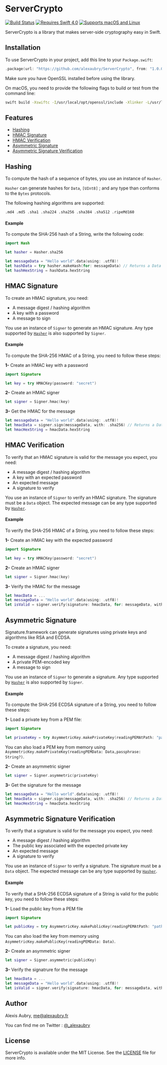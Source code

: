 # ServerCrypto

[![Build Status](https://travis-ci.org/alexaubry/ServerCrypto.svg?branch=master)](https://travis-ci.org/alexaubry/ServerCrypto)
[![Requires Swift 4.0](https://img.shields.io/badge/Swift-4.0-ee4f37.svg)]()
[![Supports macOS and Linux](https://img.shields.io/badge/os-linux%20%7C%20macOS-lightgrey.svg)]()

ServerCrypto is a library that makes server-side cryptography easy in Swift.

## Installation

To use ServerCrypto in your project, add this line to your `Package.swift`:

~~~swift
.package(url: "https://github.com/alexaubry/ServerCrypto", from: "1.0.0")
~~~

Make sure you have OpenSSL installed before using the library.

On macOS, you need to provide the following flags to build or test from the command line:

~~~bash
swift build -Xswiftc -I/usr/local/opt/openssl/include -Xlinker -L/usr/local/opt/openssl/lib
~~~

## Features

- [Hashing](#hashing)
- [HMAC Signature](#hmac-signature)
- [HMAC Verification](#hmac-verification)
- [Asymmetric Signature](#asymmetric-signature)
- [Asymmetric Signature Verification](#asymmetric-signature-verification)

## Hashing

To compute the hash of a sequence of bytes, you use an instance of `Hasher`.

`Hasher` can generate hashes for `Data`, `[UInt8]` ; and any type than conforms to the `Bytes` protocols.

The following hashing algorithms are supported:

~~~
.md4 .md5 .sha1 .sha224 .sha256 .sha384 .sha512 .ripeMd160
~~~

#### Example

To compute the SHA-256 hash of a String, write the following code:

~~~swift
import Hash

let hasher = Hasher.sha256

let messageData = "Hello world".data(using: .utf8)!
let hashData = try hasher.makeHash(for: messageData) // Returns a Data object
let hashHexString = hashData.hexString
~~~

## HMAC Signature

To create an HMAC signature, you need:

- A message digest / hashing algorithm
- A key with a password
- A message to sign

You use an instance of `Signer` to generate an HMAC signature. Any type supported by [`Hasher`](#hashing) is also supported by `Signer`.

#### Example

To compute the SHA-256 HMAC of a String, you need to follow these steps:

**1-** Create an HMAC key with a password

~~~swift
import Signature

let key = try HMACKey(password: "secret")
~~~

**2-** Create an HMAC signer

~~~swift
let signer = Signer.hmac(key)
~~~

**3-** Get the HMAC for the message

~~~swift
let messageData = "Hello world".data(using: .utf8)!
let hmacData = signer.sign(messageData, with: .sha256) // Returns a Data object
let hmacHexString = hmacData.hexString
~~~

## HMAC Verification

To verify that an HMAC signature is valid for the message you expect, you need:

- A message digest / hashing algorithm
- A key with an expected password
- An expected message
- A signature to verify

You use an instance of `Signer` to verify an HMAC signature. The signature must be a `Data` object. The expected message can be any type supported by [`Hasher`](#hashing).

#### Example

To verify the SHA-256 HMAC of a String, you need to follow these steps:

**1-** Create an HMAC key with the expected password

~~~swift
import Signature

let key = try HMACKey(password: "secret")
~~~

**2-** Create an HMAC signer

~~~swift
let signer = Signer.hmac(key)
~~~

**3-** Verify the HMAC for the message

~~~swift
let hmacData = ...
let messageData = "Hello world".data(using: .utf8)!
let isValid = signer.verify(signature: hmacData, for: messageData, with: .sha256) // Returns a Bool
~~~

## Asymmetric Signature

Signature.framework can generate signatures using private keys and algorithms like RSA and ECDSA.

To create a signature, you need:

- A message digest / hashing algorithm
- A private PEM-encoded key
- A message to sign

You use an instance of `Signer` to generate a signature. Any type supported by [`Hasher`](#hashing) is also supported by `Signer`.

#### Example

To compute the SHA-256 ECDSA signature of a String, you need to follow these steps:

**1-** Load a private key from a PEM file:

~~~swift
import Signature

let privateKey = try AsymmetricKey.makePrivateKey(readingPEMAtPath: "path/to/public/key.pem", passphrase: "...")
~~~

You can also load a PEM key from memory using `AsymmetricKey.makePrivateKey(readingPEMData: Data,passphrase: String?)`.

**2-** Create an asymmetric signer

~~~swift
let signer = Signer.asymmetric(privateKey)
~~~

**3-** Get the signature for the message

~~~swift
let messageData = "Hello world".data(using: .utf8)!
let hmacData = signer.sign(messageData, with: .sha256) // Returns a Data object
let hmacHexString = hmacData.hexString
~~~

## Asymmetric Signature Verification

To verify that a signature is valid for the message you expect, you need:

- A message digest / hashing algorithm
- The public key associated with the expected private key
- An expected message
- A signature to verify

You use an instance of `Signer` to verify a signature. The signature must be a `Data` object. The expected message can be any type supported by [`Hasher`](#hashing).

#### Example

To verify that a SHA-256 ECDSA signature of a String is valid for the public key, you need to follow these steps:

**1-** Load the public key from a PEM file

~~~swift
import Signature

let publicKey = try AsymmetricKey.makePublicKey(readingPEMAtPath: "path/to/private/key.pem")
~~~

You can also load the key from memory using `AsymmetricKey.makePublicKey(readingPEMData: Data)`.

**2-** Create an asymmetric signer

~~~swift
let signer = Signer.asymmetric(publicKey)
~~~

**3-** Verify the signatrure for the message

~~~swift
let hmacData = ...
let messageData = "Hello world".data(using: .utf8)!
let isValid = signer.verify(signature: hmacData, for: messageData, with: .sha256) // Returns a Bool
~~~

## Author

Alexis Aubry, me@alexaubry.fr

You can find me on Twitter : [@_alexaubry](https://twitter.com/_alexaubry)

## License

ServerCrypto is available under the MIT License. See the [LICENSE](LICENSE) file for more info.
